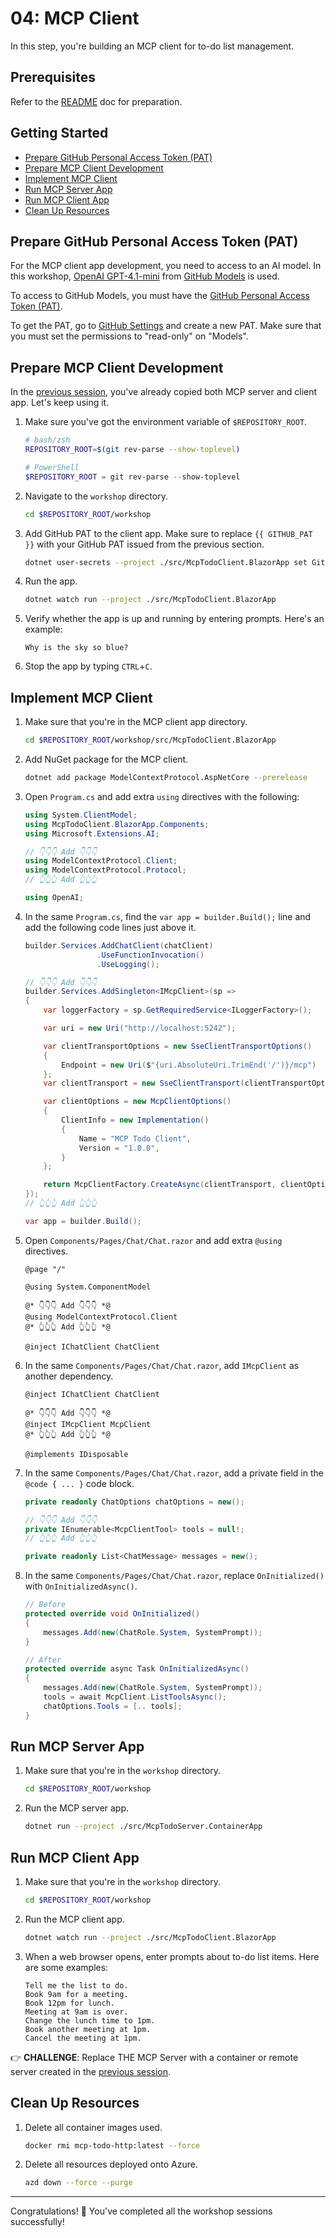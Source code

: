 # 04: MCP Client

In this step, you're building an MCP client for to-do list management.

## Prerequisites

Refer to the [README](../README.md#prerequisites) doc for preparation.

## Getting Started

- [Prepare GitHub Personal Access Token (PAT)](#prepare-github-personal-access-token-pat)
- [Prepare MCP Client Development](#prepare-mcp-client-development)
- [Implement MCP Client](#implement-mcp-client)
- [Run MCP Server App](#run-mcp-server-app)
- [Run MCP Client App](#run-mcp-client-app)
- [Clean Up Resources](#clean-up-resources)

## Prepare GitHub Personal Access Token (PAT)

For the MCP client app development, you need to access to an AI model. In this workshop, [OpenAI GPT-4.1-mini](https://github.com/marketplace/models/azure-openai/gpt-4-1-mini) from [GitHub Models](https://github.com/marketplace?type=models) is used.

To access to GitHub Models, you must have the [GitHub Personal Access Token (PAT)](https://docs.github.com/authentication/keeping-your-account-and-data-secure/managing-your-personal-access-tokens).

To get the PAT, go to [GitHub Settings](https://github.com/settings/personal-access-tokens/new) and create a new PAT. Make sure that you must set the permissions to "read-only" on "Models".

## Prepare MCP Client Development

In the [previous session](./02-mcp-server.md), you've already copied both MCP server and client app. Let's keep using it.

1. Make sure you've got the environment variable of `$REPOSITORY_ROOT`.

   ```bash
   # bash/zsh
   REPOSITORY_ROOT=$(git rev-parse --show-toplevel)
   ```

   ```powershell
   # PowerShell
   $REPOSITORY_ROOT = git rev-parse --show-toplevel
   ```

1. Navigate to the `workshop` directory.

    ```bash
    cd $REPOSITORY_ROOT/workshop
    ```

1. Add GitHub PAT to the client app. Make sure to replace `{{ GITHUB_PAT }}` with your GitHub PAT issued from the previous section.

    ```bash
    dotnet user-secrets --project ./src/McpTodoClient.BlazorApp set GitHubModels:Token "{{ GITHUB_PAT }}"
    ```

1. Run the app.

    ```bash
    dotnet watch run --project ./src/McpTodoClient.BlazorApp
    ```

1. Verify whether the app is up and running by entering prompts. Here's an example:

    ```text
    Why is the sky so blue?
    ```

1. Stop the app by typing `CTRL`+`C`.

## Implement MCP Client

1. Make sure that you're in the MCP client app directory.

    ```bash
    cd $REPOSITORY_ROOT/workshop/src/McpTodoClient.BlazorApp
    ```

1. Add NuGet package for the MCP client.

    ```bash
    dotnet add package ModelContextProtocol.AspNetCore --prerelease
    ```

1. Open `Program.cs` and add extra `using` directives with the following:

    ```csharp
    using System.ClientModel;
    using McpTodoClient.BlazorApp.Components;
    using Microsoft.Extensions.AI;
    
    // 👇👇👇 Add 👇👇👇
    using ModelContextProtocol.Client;
    using ModelContextProtocol.Protocol;
    // 👆👆👆 Add 👆👆👆
    
    using OpenAI;
    ```

1. In the same `Program.cs`, find the `var app = builder.Build();` line and add the following code lines just above it.

    ```csharp
    builder.Services.AddChatClient(chatClient)
                    .UseFunctionInvocation()
                    .UseLogging();
    
    // 👇👇👇 Add 👇👇👇
    builder.Services.AddSingleton<IMcpClient>(sp =>
    {
        var loggerFactory = sp.GetRequiredService<ILoggerFactory>();
    
        var uri = new Uri("http://localhost:5242");
    
        var clientTransportOptions = new SseClientTransportOptions()
        {
            Endpoint = new Uri($"{uri.AbsoluteUri.TrimEnd('/')}/mcp")
        };
        var clientTransport = new SseClientTransport(clientTransportOptions, loggerFactory);
    
        var clientOptions = new McpClientOptions()
        {
            ClientInfo = new Implementation()
            {
                Name = "MCP Todo Client",
                Version = "1.0.0",
            }
        };
    
        return McpClientFactory.CreateAsync(clientTransport, clientOptions, loggerFactory).GetAwaiter().GetResult();
    });
    // 👆👆👆 Add 👆👆👆
    
    var app = builder.Build();
    ```

1. Open `Components/Pages/Chat/Chat.razor` and add extra `@using` directives.

    ```razor
    @page "/"
    
    @using System.ComponentModel
    
    @* 👇👇👇 Add 👇👇👇 *@
    @using ModelContextProtocol.Client
    @* 👆👆👆 Add 👆👆👆 *@
    
    @inject IChatClient ChatClient
    ```

1. In the same `Components/Pages/Chat/Chat.razor`, add `IMcpClient` as another dependency.

    ```razor
    @inject IChatClient ChatClient
    
    @* 👇👇👇 Add 👇👇👇 *@
    @inject IMcpClient McpClient
    @* 👆👆👆 Add 👆👆👆 *@
    
    @implements IDisposable
    ```

1. In the same `Components/Pages/Chat/Chat.razor`, add a private field in the `@code { ... }` code block.

    ```csharp
    private readonly ChatOptions chatOptions = new();
    
    // 👇👇👇 Add 👇👇👇
    private IEnumerable<McpClientTool> tools = null!;
    // 👆👆👆 Add 👆👆👆
    
    private readonly List<ChatMessage> messages = new();
    ```

1. In the same `Components/Pages/Chat/Chat.razor`, replace `OnInitialized()` with `OnInitializedAsync()`.

    ```csharp
    // Before
    protected override void OnInitialized()
    {
        messages.Add(new(ChatRole.System, SystemPrompt));
    }
    
    // After
    protected override async Task OnInitializedAsync()
    {
        messages.Add(new(ChatRole.System, SystemPrompt));
        tools = await McpClient.ListToolsAsync();
        chatOptions.Tools = [.. tools];
    }
    ```

## Run MCP Server App

1. Make sure that you're in the `workshop` directory.

    ```bash
    cd $REPOSITORY_ROOT/workshop
    ```

1. Run the MCP server app.

    ```bash
    dotnet run --project ./src/McpTodoServer.ContainerApp
    ```

## Run MCP Client App

1. Make sure that you're in the `workshop` directory.

    ```bash
    cd $REPOSITORY_ROOT/workshop
    ```

1. Run the MCP client app.

    ```bash
    dotnet watch run --project ./src/McpTodoClient.BlazorApp
    ```

1. When a web browser opens, enter prompts about to-do list items. Here are some examples:

    ```text
    Tell me the list to do.
    Book 9am for a meeting.
    Book 12pm for lunch.
    Meeting at 9am is over.
    Change the lunch time to 1pm.
    Book another meeting at 1pm.
    Cancel the meeting at 1pm.
    ```

👉 **CHALLENGE**: Replace THE MCP Server with a container or remote server created in the [previous session](./03-mcp-remote-server.md).

## Clean Up Resources

1. Delete all container images used.

    ```bash
    docker rmi mcp-todo-http:latest --force
    ```

1. Delete all resources deployed onto Azure.

    ```bash
    azd down --force --purge
    ```

---

Congratulations! 🎉 You've completed all the workshop sessions successfully!
